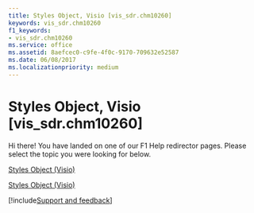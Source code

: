 ```yaml
---
title: Styles Object, Visio [vis_sdr.chm10260]
keywords: vis_sdr.chm10260
f1_keywords:
- vis_sdr.chm10260
ms.service: office
ms.assetid: 8aefcec0-c9fe-4f0c-9170-709632e52587
ms.date: 06/08/2017
ms.localizationpriority: medium
---
```



# Styles Object, Visio [vis_sdr.chm10260]

Hi there! You have landed on one of our F1 Help redirector pages. Please select the topic you were looking for below.

[Styles Object (Visio)](https://msdn.microsoft.com/library/aa32ec6e-2323-20df-81f8-0183cdb5ae7c.aspx)

[Styles Object (Visio)](https://msdn.microsoft.com/library/327c9f05-ddb5-bf70-86bf-69eb0763512c%28Office.15%29.aspx)

[!include[Support and feedback](~/includes/feedback-boilerplate.md)]